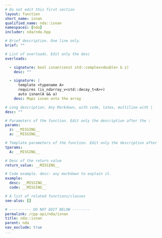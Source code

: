 ```yaml
---
# Do not edit this first section
layout: function
short_name: isnan
qualified_name: nda::isnan
namespaces: [nda]
includer: nda/nda.hpp

# Brief description. One line only.
brief: ""

# List of overloads. Edit only the desc
overloads:

  - signature: bool isnan(const std::complex<double> & z)
    desc: ""

  - signature: |
      template <typename A>
      requires (is_ndarray_v<std::decay_t<A>>)
      auto isnan(A && a)
    desc: Maps isnan onto the array

# Long description. Any Markdown, with code, latex, multiline with |
desc: ""

# Parameters of the function. Edit only the description after the :
params:
  z: __MISSING__
  a: __MISSING__

# Template parameters of the function. Edit only the description after the :
tparams:
  A: __MISSING__

# Desc of the return value
return_value: __MISSING__

# Code example. desc: any markdown to explain it.
example:
  desc: __MISSING__
  code: __MISSING__

# A list of related functions/classes
see-also: []

# ---------- DO NOT EDIT BELOW --------
permalink: /cpp-api/nda/isnan
title: nda::isnan
parent: nda
nav_exclude: true
...
```


